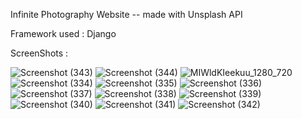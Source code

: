 Infinite Photography Website 
-- made with Unsplash API

Framework used : Django

ScreenShots : 

![Screenshot (343)](https://github.com/murali2601/unsplash_API/assets/89293722/3140b1d4-d763-41db-96ba-63549468e4a5)
![Screenshot (344)](https://github.com/murali2601/unsplash_API/assets/89293722/a729753d-65f2-4d0c-9cae-f86a41819eff)
![MIWldKIeekuu_1280_720](https://github.com/murali2601/unsplash_API/assets/89293722/f124ee6e-73bf-4bd2-9e8f-8bdef0ef0cbf)
![Screenshot (334)](https://github.com/murali2601/unsplash_API/assets/89293722/af9118a1-afc5-4c4a-bc50-b62581119d7e)
![Screenshot (335)](https://github.com/murali2601/unsplash_API/assets/89293722/49682fae-6316-4878-b945-b55f48813aaa)
![Screenshot (336)](https://github.com/murali2601/unsplash_API/assets/89293722/ea535a26-80fb-4c77-b1a6-919a61174131)
![Screenshot (337)](https://github.com/murali2601/unsplash_API/assets/89293722/794fd2f5-93db-48a6-9a26-3a1ba6a463fc)
![Screenshot (338)](https://github.com/murali2601/unsplash_API/assets/89293722/4f3ff403-c4ed-45f3-969a-dfc9584f1ae6)
![Screenshot (339)](https://github.com/murali2601/unsplash_API/assets/89293722/4fa95985-f779-48cb-abc9-806f6079f24e)
![Screenshot (340)](https://github.com/murali2601/unsplash_API/assets/89293722/0f9671b6-906f-4692-84e4-c886697a94b1)
![Screenshot (341)](https://github.com/murali2601/unsplash_API/assets/89293722/8a60e4df-8770-4f4e-8339-e6af26c16e4b)
![Screenshot (342)](https://github.com/murali2601/unsplash_API/assets/89293722/6d4f61b0-dac4-4cc0-ab22-5ca0e5a15024)
